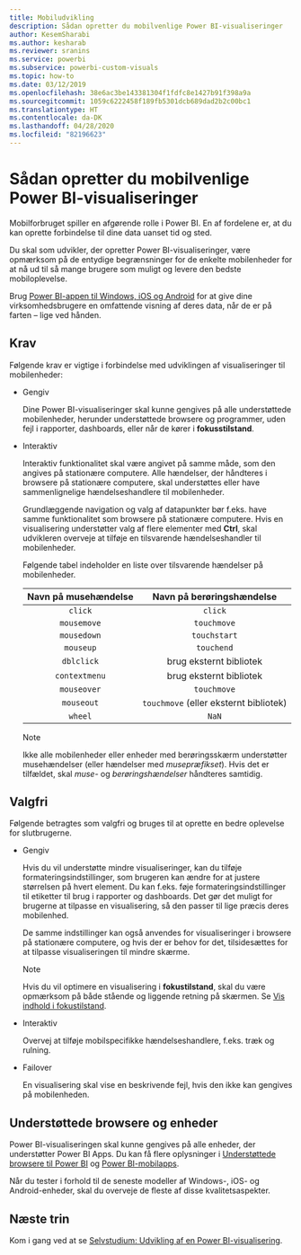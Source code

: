 ```yaml
---
title: Mobiludvikling
description: Sådan opretter du mobilvenlige Power BI-visualiseringer
author: KesemSharabi
ms.author: kesharab
ms.reviewer: sranins
ms.service: powerbi
ms.subservice: powerbi-custom-visuals
ms.topic: how-to
ms.date: 03/12/2019
ms.openlocfilehash: 38e6ac3be143381304f1fdfc8e1427b91f398a9a
ms.sourcegitcommit: 1059c6222458f189fb5301dcb689dad2b2c00bc1
ms.translationtype: HT
ms.contentlocale: da-DK
ms.lasthandoff: 04/28/2020
ms.locfileid: "82196623"
---
```

# <a name="how-to-create-mobile-friendly-power-bi-visuals"></a>Sådan opretter du mobilvenlige Power BI-visualiseringer
Mobilforbruget spiller en afgørende rolle i Power BI. En af fordelene er, at du kan oprette forbindelse til dine data uanset tid og sted.

Du skal som udvikler, der opretter Power BI-visualiseringer, være opmærksom på de entydige begrænsninger for de enkelte mobilenheder for at nå ud til så mange brugere som muligt og levere den bedste mobiloplevelse.

Brug [Power BI-appen til Windows, iOS og Android](/power-bi/consumer/mobile/mobile-apps-for-mobile-devices) for at give dine virksomhedsbrugere en omfattende visning af deres data, når de er på farten – lige ved hånden.

## <a name="requirements"></a>Krav

Følgende krav er vigtige i forbindelse med udviklingen af visualiseringer til mobilenheder:

- Gengiv

  Dine Power BI-visualiseringer skal kunne gengives på alle understøttede mobilenheder, herunder understøttede browsere og programmer, uden fejl i rapporter, dashboards, eller når de kører i **fokusstilstand**. 

- Interaktiv

  Interaktiv funktionalitet skal være angivet på samme måde, som den angives på stationære computere. Alle hændelser, der håndteres i browsere på stationære computere, skal understøttes eller have sammenlignelige hændelseshandlere til mobilenheder.
  
  Grundlæggende navigation og valg af datapunkter bør f.eks. have samme funktionalitet som browsere på stationære computere. Hvis en visualisering understøtter valg af flere elementer med **Ctrl**, skal udvikleren overveje at tilføje en tilsvarende hændelseshandler til mobilenheder.

  Følgende tabel indeholder en liste over tilsvarende hændelser på mobilenheder.

  | Navn på musehændelse | Navn på berøringshændelse |
  |:----------------:|:----------------:|
  | `click` | `click` |
  | `mousemove` | `touchmove` |
  | `mousedown` | `touchstart` |
  | `mouseup` | `touchend` |
  | `dblclick` | brug eksternt bibliotek |
  | `contextmenu` | brug eksternt bibliotek |
  | `mouseover` | `touchmove` |
  | `mouseout` | `touchmove` (eller eksternt bibliotek) |
  | `wheel` | `NaN` |

  > [!NOTE]
  > Ikke alle mobilenheder eller enheder med berøringsskærm understøtter musehændelser (eller hændelser med *musepræfikset*). Hvis det er tilfældet, skal *muse-* og *berøringshændelser* håndteres samtidig.

## <a name="optional"></a>Valgfri
Følgende betragtes som valgfri og bruges til at oprette en bedre oplevelse for slutbrugerne.

- Gengiv

  Hvis du vil understøtte mindre visualiseringer, kan du tilføje formateringsindstillinger, som brugeren kan ændre for at justere størrelsen på hvert element. Du kan f.eks. føje formateringsindstillinger til etiketter til brug i rapporter og dashboards. Det gør det muligt for brugerne at tilpasse en visualisering, så den passer til lige præcis deres mobilenhed.
  
  De samme indstillinger kan også anvendes for visualiseringer i browsere på stationære computere, og hvis der er behov for det, tilsidesættes for at tilpasse visualiseringen til mindre skærme.

  > [!NOTE]
  > Hvis du vil optimere en visualisering i **fokustilstand**, skal du være opmærksom på både stående og liggende retning på skærmen. Se [Vis indhold i fokustilstand](/power-bi/consumer/end-user-focus).

- Interaktiv

  Overvej at tilføje mobilspecifikke hændelseshandlere, f.eks. træk og rulning.

- Failover

  En visualisering skal vise en beskrivende fejl, hvis den ikke kan gengives på mobilenheden.

## <a name="supported-browsers-and-devices"></a>Understøttede browsere og enheder
Power BI-visualiseringen skal kunne gengives på alle enheder, der understøtter Power BI Apps. Du kan få flere oplysninger i [Understøttede browsere til Power BI](/power-bi/power-bi-browsers) og [Power BI-mobilapps](/power-bi/consumer/mobile/mobile-apps-for-mobile-devices).

Når du tester i forhold til de seneste modeller af Windows-, iOS- og Android-enheder, skal du overveje de fleste af disse kvalitetsaspekter.

## <a name="next-steps"></a>Næste trin
Kom i gang ved at se [Selvstudium: Udvikling af en Power BI-visualisering](/power-bi/developer/visuals/custom-visual-develop-tutorial).
